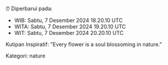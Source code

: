 ⏰ Diperbarui pada:
- WIB: Sabtu, 7 Desember 2024 18.20.10 UTC
- WITA: Sabtu, 7 Desember 2024 19.20.10 UTC
- WIT: Sabtu, 7 Desember 2024 20.20.10 UTC

Kutipan Inspiratif:
"Every flower is a soul blossoming in nature."


Kategori: nature

